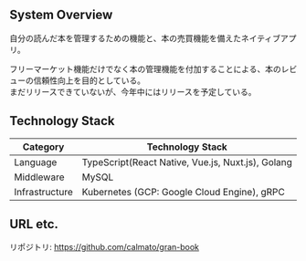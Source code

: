 ## System Overview

自分の読んだ本を管理するための機能と、本の売買機能を備えたネイティブアプリ。  

フリーマーケット機能だけでなく本の管理機能を付加することによる、本のレビューの信頼性向上を目的としている。  
まだリリースできていないが、今年中にはリリースを予定している。

## Technology Stack

| Category       | Technology Stack                              |
| -------------- | --------------------------------------------- |
| Language       | TypeScript(React Native, Vue.js, Nuxt.js), Golang|
| Middleware     | MySQL                                         |
| Infrastructure | Kubernetes (GCP: Google Cloud Engine), gRPC   |

## URL etc.

リポジトリ: https://github.com/calmato/gran-book
